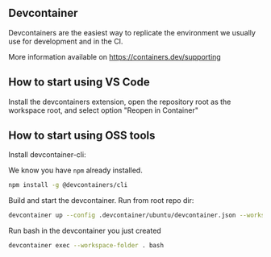 <!--
SPDX-FileCopyrightText: 2023-2024 Sony Semiconductor Solutions Corporation

SPDX-License-Identifier: Apache-2.0
-->

## Devcontainer

Devcontainers are the easiest way to replicate the environment we usually
use for development and in the CI.

More information available on https://containers.dev/supporting

## How to start using VS Code

Install the devcontainers extension, open the repository root as the workspace
root, and select option "Reopen in Container"

## How to start using OSS tools

Install devcontainer-cli:

We know you have `npm` already installed.

```bash
npm install -g @devcontainers/cli
```

Build and start the devcontainer. Run from root repo dir:

```bash
devcontainer up --config .devcontainer/ubuntu/devcontainer.json --workspace-folder .
```

Run bash in the devcontainer you just created

```bash
devcontainer exec --workspace-folder . bash
```
